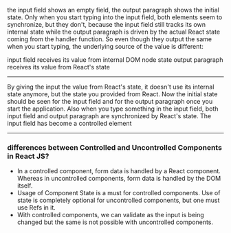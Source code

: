 the input field shows an empty field, the output paragraph shows the initial state. Only when you start typing into the input field, both elements seem to synchronize, but they don't, because the input field still tracks its own internal state while the output paragraph is driven by the actual React state coming from the handler function. So even though they output the same when you start typing, the underlying source of the value is different:

input field receives its value from internal DOM node state
output paragraph receives its value from React's state

---
By giving the input the value from React's state, it doesn't use its internal state anymore, but the state you provided from React. Now the initial state should be seen for the input field and for the output paragraph once you start the application. Also when you type something in the input field, both input field and output paragraph are synchronized by React's state. The input field has become a controlled element

---
### differences between Controlled and Uncontrolled Components in React JS?
- In a controlled component, form data is handled by a React component. Whereas in uncontrolled components, form data is handled by the DOM itself.
- Usage of Component State is a must for controlled components. Use of state is completely optional for uncontrolled components, but one must use Refs in it.
- With controlled components, we can validate as the input is being changed but the same is not possible with uncontrolled components.